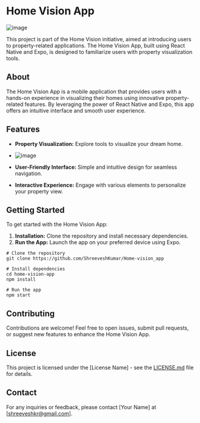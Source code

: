 # Home Vision App

![image](https://github.com/ShreeveshKumar/HOME_VISION/assets/115733778/fad4da2f-26f9-4388-8834-27fe9c8db0d8)


This project is part of the Home Vision initiative, aimed at introducing users to property-related applications. The Home Vision App, built using React Native and Expo, is designed to familiarize users with property visualization tools.

## About

The Home Vision App is a mobile application that provides users with a hands-on experience in visualizing their homes using innovative property-related features. By leveraging the power of React Native and Expo, this app offers an intuitive interface and smooth user experience.

## Features

- **Property Visualization:** Explore tools to visualize your dream home.
- ![image](https://github.com/ShreeveshKumar/HOME_VISION/assets/115733778/1c7a3807-3456-4c28-bbcf-d74b240ea768)

- **User-Friendly Interface:** Simple and intuitive design for seamless navigation.
- **Interactive Experience:** Engage with various elements to personalize your property view.

## Getting Started

To get started with the Home Vision App:

1. **Installation:** Clone the repository and install necessary dependencies.
2. **Run the App:** Launch the app on your preferred device using Expo.

```
# Clone the repository
git clone https://github.com/ShreeveshKumar/Home-vision_app

# Install dependencies
cd home-vision-app
npm install

# Run the app
npm start
```

## Contributing

Contributions are welcome! Feel free to open issues, submit pull requests, or suggest new features to enhance the Home Vision App.

## License

This project is licensed under the [License Name] - see the [LICENSE.md](LICENSE.md) file for details.

## Contact

For any inquiries or feedback, please contact [Your Name] at [shreeveshkr@gmail.com].

